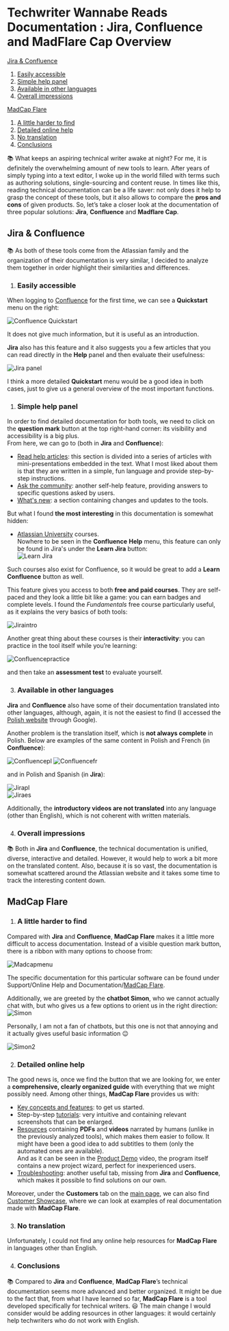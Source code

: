 # **Techwriter Wannabe Reads Documentation : Jira, Confluence and MadFlare Cap Overview**


   [Jira & Confluence](#jira--confluence)  
   1. [Easily accessible](#easily-accessible)
   2. [Simple help panel](#simple-help-panel)
   3. [Available in other languages](#available-in-other-languages)
   4. [Overall impressions](#overall-impressions)  
   
   [MadCap Flare](#madcap-flare)  
   1. [A little harder to find](#a-little-harder-to-find)
   2. [Detailed online help](#detailed-online-help)
   3. [No translation](#no-translation)
   4. [Conclusions](#conclusions)

:books: What keeps an aspiring technical writer awake at night? For me, it is definitely the overwhelming amount of new tools to learn. After years of simply typing into a text editor, I woke up in the world filled with terms such as authoring solutions, single-sourcing and content reuse. In times like this, reading technical documentation can be a life saver: not only does it help to grasp the concept of these tools, but it also allows to compare the **pros and cons** of given products. So, let’s take a closer look at the documentation of three popular solutions: **Jira**, **Confluence** and **Madflare Cap**.

## Jira & Confluence
:books:
As both of these tools come from the Atlassian family and the organization of their documentation is very similar, I decided to analyze them together in order highlight their similarities and differences. 

1. ### **Easily accessible** 

When logging to [Confluence](https://techcommvistula.atlassian.net/wiki/spaces/TECHCOMMVI/overview) for the first time, we can see a **Quickstart** menu on the right:  

![Confluence Quickstart](confluence1.jpeg)  

It does not give much information, but it is useful as an introduction.  

**Jira** also has this feature and it also suggests you a few articles that you can read directly in the **Help** panel and then evaluate their usefulness:  

![Jira panel](jira2.jpeg)

I think a more detailed **Quickstart** menu would be a good idea in both cases, just to give us a general overview of the most important functions.

1. ### **Simple help panel**  

In order to find detailed documentation for both tools, we need to click on the **question mark** button at the top right-hand corner: its visibility and accessibility is a big plus.  
From here, we can go to (both in **Jira** and **Confluence**):  
* [Read help articles](https://support.atlassian.com/confluence-cloud/resources/): this section is divided into a series of articles with mini-presentations embedded in the text. What I most liked about them is that they are written in a simple, fun language and provide step-by-step instructions.  
* [Ask the community](https://community.atlassian.com/t5/Confluence/ct-p/confluence): another self-help feature, providing answers to specific questions asked by users.  
* [What's new](https://confluence.atlassian.com/cloud/blog): a section containing changes and updates to the tools.  

But what I found **the most interesting** in this documentation is somewhat hidden: 
* [Atlassian University](https://university.atlassian.com/student/catalog) courses.  
  Nowhere to be seen in the **Confluence** **Help** menu, this feature can only be found in Jira's under the **Learn Jira** button:  
![Learn Jira](jira3.jpeg)  

Such courses also exist for Confluence, so it would be great to add a **Learn Confluence** button as well.  

This feature gives you access to both **free and paid courses**. They are self-paced and they look a little bit like a game: you can earn badges and complete levels. I found the *Fundamentals* free course particularly useful, as it explains the very basics of both tools:  

![Jiraintro](jira1.jpeg)  


Another great thing about these courses is their **interactivity**: you can practice in the tool itself while you’re learning:

![Confluencepractice](confluence2.jpeg)  


and then take an **assessment test** to evaluate yourself.  

3. ### **Available in other languages**  

**Jira** and **Confluence** also have some of their documentation translated into other languages, although, again, it is not the easiest to find (I accessed the [Polish website](https://www.atlassian.com/pl/software/confluence) through Google).  

Another problem is the translation itself, which is **not always complete** in Polish. Below are examples of the same content in Polish and French (in **Confluence**):  

![Confluencepl](confluencepl.jpeg)
![Confluencefr](confluencefr.jpeg)  

and in Polish and Spanish (in **Jira**):  

![Jirapl](jirapl.jpeg)  
![Jiraes](jiraesp.jpeg)  

Additionally, the **introductory videos are not translated** into any language (other than English), which is not coherent with written materials.  

4. ### **Overall impressions**
   
:books: Both in **Jira** and **Confluence**, the technical documentation is unified, diverse, interactive and detailed. However, it would help to work a bit more on the translated content. Also, because it is so vast, the documentation is somewhat scattered around the Atlassian website and it takes some time to track the interesting content down.  

  

## MadCap Flare  

1. ### **A little harder to find**  

Compared with **Jira** and **Confluence**, **MadCap Flare** makes it a little more difficult to access documentation. Instead of a visible question mark button, there is a ribbon with many options to choose from:  

![Madcapmenu](madcap3.jpeg)  

The specific documentation for this particular software can be found under Support/Online Help and Documentation/[MadCap Flare](https://help.madcapsoftware.com/flare2021r2/Content/Flare/Introduction/Home.htm).  

Additionally, we are greeted by the **chatbot Simon**, who we cannot actually chat with, but who gives us a few options to orient us in the right direction:  
![Simon](madcap2.jpeg)  

Personally, I am not a fan of chatbots, but this one is not that annoying and it actually gives useful basic information :wink:

![Simon2](madcap1.jpeg)  

  

2. ### **Detailed online help**  

The good news is, once we find the button that we are looking for, we enter a **comprehensive, clearly organized guide** with everything that we might possibly need. Among other things, **MadCap Flare** provides us with:
* [Key concepts and features](https://help.madcapsoftware.com/flare2021r2/Content/Flare/Introduction/Features/Key-Features.htm): to get us started.   
* Step-by-step [tutorials](https://help.madcapsoftware.com/flare2021r2/Content/Flare/Tutorials/Tutorials.htm): very intuitive and containing relevant screenshots that can be enlarged.  
* [Resources](https://help.madcapsoftware.com/flare2021r2/Content/Flare/Introduction/Resources.htm) containing **PDFs** and **videos** narrated by humans (unlike in the previously analyzed tools), which makes them easier to follow. It might have been a good idea to add subtitles to them (only the automated ones are available).  
And as it can be seen in the [Product Demo](https://www.madcapsoftware.com/videos/flare/product-demo-an-overview-of-madcap-flare/#content) video, the program itself contains a new project wizard, perfect for inexperienced users.  
* [Troubleshooting](https://help.madcapsoftware.com/flare2021r2/Content/Flare/Troubleshooting/Troubleshooting.htm): another useful tab, missing from **Jira** and **Confluence**, which makes it possible to find solutions on our own.  

Moreover, under the **Customers** tab on the [main page](https://www.madcapsoftware.com), we can also find [Customer Showcase](https://www.madcapsoftware.com/customers/customer-showcase/), where we can look at examples of real documentation made with **MadCap Flare**.  

3. ### **No translation**  

Unfortunately, I could not find any online help resources for **MadCap Flare** in languages other than English.  

4. ### **Conclusions**  

:books: Compared to **Jira** and **Confluence**, **MadCap Flare**’s technical documentation seems more advanced and better organized. It might be due to the fact that, from what I have learned so far, **MadCap Flare** is a tool developed specifically for technical writers. :smiley: The main change I would consider would be adding resources in other languages: it would certainly help techwriters who do not work with English.